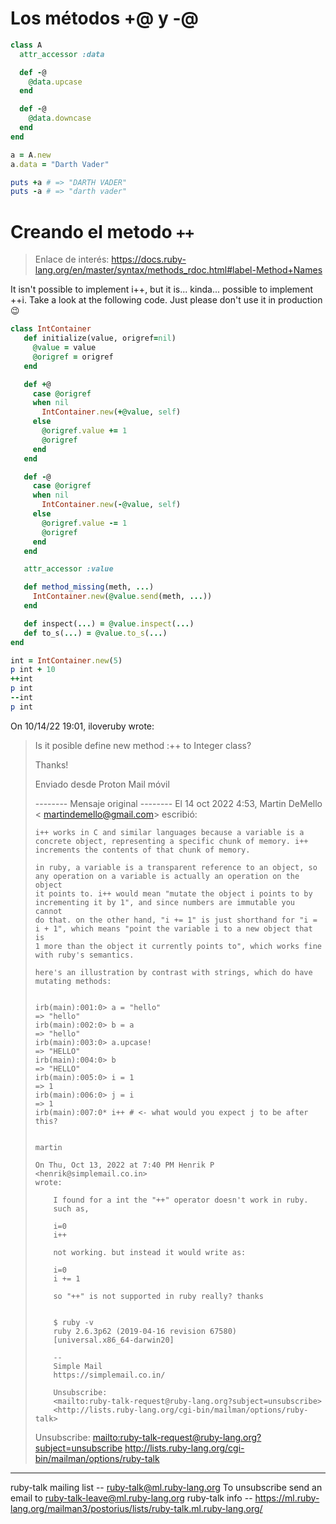 
# Los métodos +@ y -@

```ruby
class A
  attr_accessor :data

  def -@
    @data.upcase
  end

  def -@
    @data.downcase
  end
end

a = A.new
a.data = "Darth Vader"

puts +a # => "DARTH VADER"
puts -a # => "darth vader"
```

# Creando el metodo `++`

> Enlace de interés:
> https://docs.ruby-lang.org/en/master/syntax/methods_rdoc.html#label-Method+Names

It isn't possible to implement i++, but it is... kinda... possible to
implement ++i. Take a look at the following code. Just please don't use
it in production 😉

```ruby
class IntContainer
   def initialize(value, origref=nil)
     @value = value
     @origref = origref
   end

   def +@
     case @origref
     when nil
       IntContainer.new(+@value, self)
     else
       @origref.value += 1
       @origref
     end
   end

   def -@
     case @origref
     when nil
       IntContainer.new(-@value, self)
     else
       @origref.value -= 1
       @origref
     end
   end

   attr_accessor :value

   def method_missing(meth, ...)
     IntContainer.new(@value.send(meth, ...))
   end

   def inspect(...) = @value.inspect(...)
   def to_s(...) = @value.to_s(...)
end

int = IntContainer.new(5)
p int + 10
++int
p int
--int
p int
```

On 10/14/22 19:01, iloveruby wrote:
> Is it posible define new method :++ to Integer class?
>
> Thanks!
>
>
> Enviado desde Proton Mail móvil
>
>
>
> -------- Mensaje original --------
> El 14 oct 2022 4:53, Martin DeMello < martindemello@gmail.com> escribió:
>
>
>     i++ works in C and similar languages because a variable is a
>     concrete object, representing a specific chunk of memory. i++
>     increments the contents of that chunk of memory.
>
>     in ruby, a variable is a transparent reference to an object, so
>     any operation on a variable is actually an operation on the object
>     it points to. i++ would mean "mutate the object i points to by
>     incrementing it by 1", and since numbers are immutable you cannot
>     do that. on the other hand, "i += 1" is just shorthand for "i =
>     i + 1", which means "point the variable i to a new object that is
>     1 more than the object it currently points to", which works fine
>     with ruby's semantics.
>
>     here's an illustration by contrast with strings, which do have
>     mutating methods:
>
>
>     irb(main):001:0> a = "hello"
>     => "hello"
>     irb(main):002:0> b = a
>     => "hello"
>     irb(main):003:0> a.upcase!
>     => "HELLO"
>     irb(main):004:0> b
>     => "HELLO"
>     irb(main):005:0> i = 1
>     => 1
>     irb(main):006:0> j = i
>     => 1
>     irb(main):007:0* i++ # <- what would you expect j to be after this?
>
>
>     martin
>
>     On Thu, Oct 13, 2022 at 7:40 PM Henrik P <henrik@simplemail.co.in>
>     wrote:
>
>         I found for a int the "++" operator doesn't work in ruby.
>         such as,
>
>         i=0
>         i++
>
>         not working. but instead it would write as:
>
>         i=0
>         i += 1
>
>         so "++" is not supported in ruby really? thanks
>
>
>         $ ruby -v
>         ruby 2.6.3p62 (2019-04-16 revision 67580)
>         [universal.x86_64-darwin20]
>
>         --
>         Simple Mail
>         https://simplemail.co.in/
>
>         Unsubscribe:
>         <mailto:ruby-talk-request@ruby-lang.org?subject=unsubscribe>
>         <http://lists.ruby-lang.org/cgi-bin/mailman/options/ruby-talk>
>
>
> Unsubscribe: <mailto:ruby-talk-request@ruby-lang.org?subject=unsubscribe>
> <http://lists.ruby-lang.org/cgi-bin/mailman/options/ruby-talk>
 ______________________________________________
 ruby-talk mailing list -- ruby-talk@ml.ruby-lang.org
 To unsubscribe send an email to ruby-talk-leave@ml.ruby-lang.org
 ruby-talk info -- https://ml.ruby-lang.org/mailman3/postorius/lists/ruby-talk.ml.ruby-lang.org/
